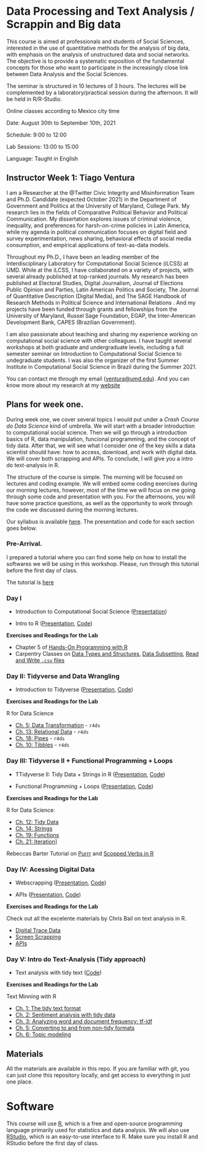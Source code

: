 # Data Processing and Text Analysis / Scrappin and Big data

This course is aimed at professionals and students of Social Sciences, interested in the use of quantitative methods for the analysis of big data, with emphasis on the analysis of unstructured data and social networks. The objective is to provide a systematic exposition of the fundamental concepts for those who want to participate in the increasingly close link between Data Analysis and the Social Sciences.

The seminar is structured in 10 lectures of 3 hours. The lectures will be complemented by a laboratory/practical session during the afternoon. It will be held in R/R-Studio.

Online classes according to Mexico city time

Date: August 30th to September 10th, 2021 

Schedule: 9:00 to 12:00

Lab Sessions: 13:00 to 15:00

Language: Taught in English

## Instructor Week 1: Tiago Ventura

I am a Researcher at the @Twitter Civic Integrity and Misinformation Team and Ph.D. Candidate (expected October 2021) in the Department of Government and Politics at the University of Maryland, College Park. My research lies in the fields of Comparative Political Behavior and Political Communication. My dissertation explores issues of criminal violence, inequality, and preferences for harsh-on-crime policies in Latin America, while my agenda in political communication focuses on digital field and survey experimentation, news sharing, behavioral effects of social media consumption, and empirical applications of text-as-data models.

Throughout my Ph.D., I have been an leading member of the Interdisciplinary Laboratory for Computational Social Science (iLCSS) at UMD. While at the iLCSS, I have collaborated on a variety of projects, with several already published at top-ranked journals. My research has been published at Electoral Studies, Digital Journalism, Journal of Elections Public Opinion and Parties, Latin American Politics and Society, The Journal of Quantitative Description (Digital Media), and The SAGE Handbook of Research Methods in Political Science and International Relations . And my projects have been funded through grants and fellowships from the University of Maryland, Russel Sage Foundation, EGAP, the Inter-American Development Bank, CAPES (Brazilian Government).

I am also passionate about teaching and sharing my experience working on computational social science with other colleagues. I have taught several workshops at both graduate and undergraduate levels, including a full semester seminar on Introduction to Computational Social Science to undegraduate students. I was also the organizer of the first Summer Institute in Computational Social Science in Brazil during the Summer 2021.

You can contact me through my email (ventura@umd.edu). And you can know more about my research at my [website](https://tiagoventura.rbind.io/)

## Plans for week one. 

During week one, we cover several topics I would put under a *Crash Course do Data Science* kind of umbrella. We will start with a broader introduction to computational social science. Then we will go through a introduction basics of R, data manipulation, funcional programming, and the concept of tidy data. After that, we will see what I consider one of the key skills a data scientist should have: how to access, download, and work with digital data. We will cover both scrapping and APIs. To conclude, I will give you a intro do text-analysis in R. 

The structure of the course is simple. The morning will be focused on lectures and coding example. We will embed some coding exercises during our morning lectures, however, most of the time we will focus on me going through some code and presentation with you. For the afternoons, you will have some practice questions, as well as the opportunity to work through the code we discussed during the morning lectures. 

Our syllabus is available [here](https://www.dropbox.com/s/rohvst9at5bob3s/Calvo-Ventura-Flacso-Seminario%20Textos%20y%20Redes.docx?dl=0). The presentation and code for each section goes below. 

### Pre-Arrival.

I prepared a tutorial where you can find some help on how to install the softwares we will be using in this workshop. Please, run through this tutorial before the first day of class. 

The tutorial is [here](https://github.com/TiagoVentura/ventura_calvo_flacso_workshop/blob/main/install_fest.md)

### Day I

- Introduction to Computational Social Science ([Presentation](https://tiagoventura.github.io/ventura_calvo_flacso_workshop/day_1/intro_css_flacso))

- Intro to R ([Presentation](https://tiagoventura.github.io/ventura_calvo_flacso_workshop/day_1/intro_r_flacso), [Code](https://www.dropbox.com/s/9q9a45lxigu5qzc/intro_r_flacso.R?dl=0))

**Exercises and Readings for the Lab**


- Chapter 5 of [Hands-On Programming with R](https://rstudio-education.github.io/hopr/r-objects.html)
-  Carpentry Classes on [Data Types and Structures](https://swcarpentry.github.io/r-novice-inflammation/13-supp-data-structures/index.html), [Data Subsetting](https://swcarpentry.github.io/r-novice-gapminder/06-data-subsetting/index.html),  [Read and Write `.csv` files](http://swcarpentry.github.io/r-novice-inflammation/11-supp-read-write-csv/index.html)


### Day II: Tidyverse and Data Wrangling

- Introduction to Tidyverse ([Presentation](https://tiagoventura.github.io/ventura_calvo_flacso_workshop/day_2/intro_tidyverse_flacso), [Code](https://www.dropbox.com/s/326wbugrkubzuwe/intro_tidyverse_flacso.R?dl=0))

**Exercises and Readings for the Lab**

R for Data Science

- [Ch. 5: Data Transformation](https://r4ds.had.co.nz/transform.html) - `r4ds`
- [Ch. 13: Relational Data](https://r4ds.had.co.nz/relational-data.html) - `r4ds`
- [Ch. 18: Pipes](https://r4ds.had.co.nz/pipes.html) - `r4ds`
- [Ch. 10: Tibbles](https://r4ds.had.co.nz/tibbles.html) - `r4ds`


### Day III: Tidyverse II + Functional Programming + Loops

- TTidyverse II: Tidy Data + Strings in R ([Presentation](https://tiagoventura.github.io/ventura_calvo_flacso_workshop/day_3/tidyverse_II_flacso), [Code](https://www.dropbox.com/s/st6kfzo3c4k77qv/tidyverse_II_flacso.R?dl=0))

- Functional Programming + Loops ([Presentation](https://tiagoventura.github.io/ventura_calvo_flacso_workshop/day_3/general_programming_flacso), [Code](https://www.dropbox.com/s/slh4pwey2jc73x4/general_programming_flacso.R?dl=0))

**Exercises and Readings for the Lab**

R for Data Science:

- [Ch. 12: Tidy Data](https://r4ds.had.co.nz/tidy-data.html)
- [Ch. 14: Strings](https://r4ds.had.co.nz/strings.html) 
- [Ch. 19: Functions](https://r4ds.had.co.nz/functions.html)
- [Ch. 21: Iteration](https://r4ds.had.co.nz/iteration.html)]

Rebeccas Barter Tutorial on [Purrr](https://www.rebeccabarter.com/blog/2019-01-23_scoped-verbs/) and [Scopped Verbs in R](https://www.rebeccabarter.com/blog/2019-08-19_purrr/)

### Day IV: Acessing Digital Data

- Webscrapping ([Presentation](), [Code]())

-  APIs ([Presentation](), [Code]())

**Exercises and Readings for the Lab**

Check out all the excelente materials by Chris Bail on text analysis in R. 

- [Digital Trace Data](https://cbail.github.io/textasdata/strengths-weaknesses/rmarkdown/Strengths_and_Weaknesses.html)
- [Screen Scrapping](https://cbail.github.io/textasdata/screenscraping/rmarkdown/Screenscraping_in_R.html)
- [APIs](https://cbail.github.io/textasdata/apis/rmarkdown/Application_Programming_interfaces.html)

### Day V: Intro do Text-Analysis (Tidy approach)

- Text analysis with tidy text ([Code]())

**Exercises and Readings for the Lab**

Text Minning with R

- [Ch. 1: The tidy text format](https://www.tidytextmining.com/tidytext.html) 
- [Ch. 2: Sentiment analysis with tidy data](https://www.tidytextmining.com/sentiment.html) 
- [Ch. 3: Analyzing word and document frequency: tf-idf](https://www.tidytextmining.com/tfidf.html)  
- [Ch. 5: Converting to and from non-tidy formats](https://www.tidytextmining.com/dtm.html) 
- [Ch. 6: Topic modeling](https://www.tidytextmining.com/topicmodeling.html) 


## Materials

All the materials are available in this repo. If you are familiar with git, you can just clone this repository locally, and get access to everything in just one place.

# Software 

This course will use [R](https://www.r-project.org/), which is a free and open-source programming language primarily used for statistics and data analysis. We will also use [RStudio](https://www.rstudio.com/), which is an easy-to-use interface to R. Make sure you install R and RStudio before the first day of class.
